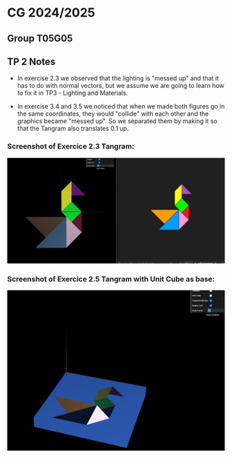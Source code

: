 # CG 2024/2025

## Group T05G05

## TP 2 Notes

- In exercise 2.3 we observed that the lighting is "messed up" and that it has to do with normal vectors, but we assume we are going to learn how to fix it in TP3 - Lighting and Materials.

- In exercise 3.4 and 3.5 we noticed that when we made both figures go in the same coordinates, they would "collide" with each other and the graphics became "messed up". So we separated them by making it so that the Tangram also translates 0.1 up.

### Screenshot of Exercice 2.3 Tangram:

![Screenshot 1 Tangram](screenshots/cg-t05g05-tp2-1.png)

### Screenshot of Exercice 2.5 Tangram with Unit Cube as base:

![Screenshot 2 Tangram with Unit Cube as base](screenshots/cg-t05-g05-tp2-2.png)
